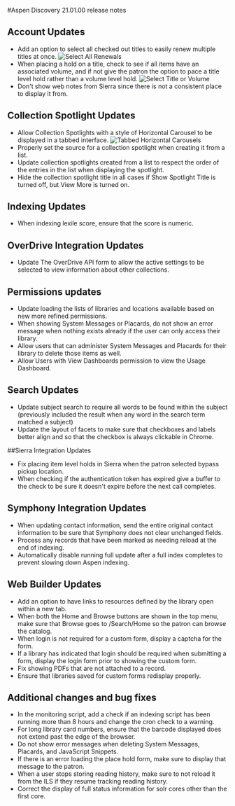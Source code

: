 #Aspen Discovery 21.01.00 release notes
## Account Updates
- Add an option to select all checked out titles to easily renew multiple titles at once. 
  ![Select All Renewals](/release_notes/images/21_01_00_select_all_renewals.png)
- When placing a hold on a title, check to see if all items have an associated volume, and if not give the patron the option to pace a title level hold rather than a volume level hold.
  ![Select Title or Volume](/release_notes/images/21_01_00_volume_hold_type.png)
- Don't show web notes from Sierra since there is not a consistent place to display it from.

## Collection Spotlight Updates
- Allow Collection Spotlights with a style of Horizontal Carousel to be displayed in a tabbed interface. 
  ![Tabbed Horizontal Carousels](/release_notes/images/21_01_00_tabbed_horizontal_carousel.png) 
- Properly set the source for a collection spotlight when creating it from a list. 
- Update collection spotlights created from a list to respect the order of the entries in the list when displaying the spotlight. 
- Hide the collection spotlight title in all cases if Show Spotlight Title is turned off, but View More is turned on.  

## Indexing Updates
- When indexing lexile score, ensure that the score is numeric.

## OverDrive Integration Updates
- Update The OverDrive API form to allow the active settings to be selected to view information about other collections. 

## Permissions updates
- Update loading the lists of libraries and locations available based on new more refined permissions. 
- When showing System Messages or Placards, do not show an error message when nothing exists already if the user can only access their library. 
- Allow users that can administer System Messages and Placards for their library to delete those items as well. 
- Allow Users with View Dashboards permission to view the Usage Dashboard.

## Search Updates
- Update subject search to require all words to be found within the subject (previously included the result when any word in the search term matched a subject)
- Update the layout of facets to make sure that checkboxes and labels better align and so that the checkbox is always clickable in Chrome.

##Sierra Integration Updates
- Fix placing item level holds in Sierra when the patron selected bypass pickup location.
- When checking if the authentication token has expired give a buffer to the check to be sure it doesn't expire before the next call completes. 

## Symphony Integration Updates
- When updating contact information, send the entire original contact information to be sure that Symphony does not clear unchanged fields.   
- Process any records that have been marked as needing reload at the end of indexing. 
- Automatically disable running full update after a full index completes to prevent slowing down Aspen indexing. 

## Web Builder Updates 
- Add an option to have links to resources defined by the library open within a new tab.
- When both the Home and Browse buttons are shown in the top menu, make sure that Browse goes to /Search/Home so the patron can browse the catalog.  
- When login is not required for a custom form, display a captcha for the form. 
- If a library has indicated that login should be required when submitting a form, display the login form prior to showing the custom form. 
- Fix showing PDFs that are not attached to a record.
- Ensure that libraries saved for custom forms redisplay properly.

## Additional changes and bug fixes
- In the monitoring script, add a check if an indexing script has been running more than 8 hours and change the cron check to a warning. 
- For long library card numbers, ensure that the barcode displayed does not extend past the edge of the browser. 
- Do not show error messages when deleting System Messages, Placards, and JavaScript Snippets.
- If there is an error loading the place hold form, make sure to display that message to the patron.
- When a user stops storing reading history, make sure to not reload it from the ILS if they resume tracking reading history. 
- Correct the display of full status information for solr cores other than the first core. 